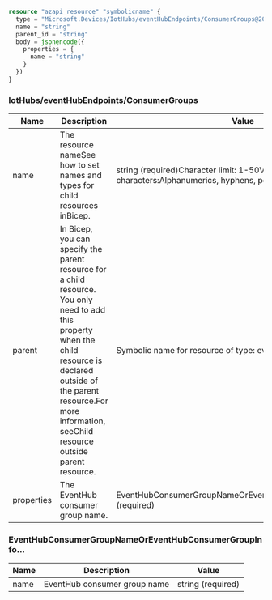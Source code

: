 ```terraform
resource "azapi_resource" "symbolicname" {
  type = "Microsoft.Devices/IotHubs/eventHubEndpoints/ConsumerGroups@2022-04-30-preview"
  name = "string"
  parent_id = "string"
  body = jsonencode({
    properties = {
      name = "string"
    }
  })
}

```

### IotHubs/eventHubEndpoints/ConsumerGroups

| Name | Description | Value |
|-|-|-|
| name | The resource nameSee how to set names and types for child resources inBicep. | string (required)Character limit: 1-50Valid characters:Alphanumerics, hyphens, periods, and underscores. |
| parent | In Bicep, you can specify the parent resource for a child resource. You only need to add this property when the child resource is declared outside of the parent resource.For more information, seeChild resource outside parent resource. | Symbolic name for resource of type: eventHubEndpoints |
| properties | The EventHub consumer group name. | EventHubConsumerGroupNameOrEventHubConsumerGroupInfo...(required) |


### EventHubConsumerGroupNameOrEventHubConsumerGroupInfo...

| Name | Description | Value |
|-|-|-|
| name | EventHub consumer group name | string (required) |


